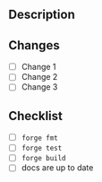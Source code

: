 ## Description

<!-- Provide a brief description of the changes in this PR -->

## Changes

- [ ] Change 1
- [ ] Change 2
- [ ] Change 3

## Checklist

- [ ] `forge fmt`
- [ ] `forge test`
- [ ] `forge build`
- [ ] docs are up to date
